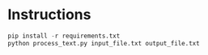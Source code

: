 # Instructions

```Python
pip install -r requirements.txt
python process_text.py input_file.txt output_file.txt
```
